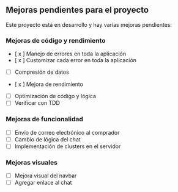 ## Mejoras pendientes para el proyecto

Este proyecto está en desarrollo y hay varias mejoras pendientes:

### Mejoras de código y rendimiento

- [ x ] Manejo de errores en toda la aplicación
- [ x ] Customizar cada error en toda la aplicación
- [ ] Compresión de datos
- [ x ] Mejora de rendimiento
- [ ] Optimización de código y lógica
- [ ] Verificar con TDD

### Mejoras de funcionalidad

- [ ] Envío de correo electrónico al comprador
- [ ] Cambio de lógica del chat
- [ ] Implementación de clusters en el servidor

### Mejoras visuales

- [ ] Mejora visual del navbar
- [ ] Agregar enlace al chat
